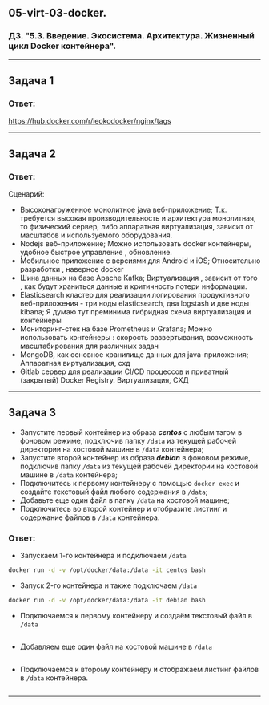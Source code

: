 ## 05-virt-03-docker.
### ДЗ. "5.3. Введение. Экосистема. Архитектура. Жизненный цикл Docker контейнера".
---
## Задача 1

### Ответ:
https://hub.docker.com/r/leokodocker/nginx/tags

---
## Задача 2

### Ответ:
Сценарий:
- Высоконагруженное монолитное java веб-приложение; Т.к. требуется высокая производительность и архитектура монолитная, то физический сервер, либо аппаратная виртуализация, зависит от масштабов и используемого оборудования.  
- Nodejs веб-приложение; Можно использовать docker контейнеры, удобное быстрое управление , обновление. 
- Мобильное приложение c версиями для Android и iOS; Относительно разработки , наверное docker
- Шина данных на базе Apache Kafka; Виртуализация , зависит от того , как будут храниться данные и критичность потери информации. 
- Elasticsearch кластер для реализации логирования продуктивного веб-приложения - три ноды elasticsearch, два logstash и две ноды kibana; Я думаю тут преминима гибридная схема виртуализация и контейнеры 
- Мониторинг-стек на базе Prometheus и Grafana; Можно использовать контейнеры : скорость развертывания, возможность масштабирования для различных задач
- MongoDB, как основное хранилище данных для java-приложения; Аппаратная виртуализация, схд
- Gitlab сервер для реализации CI/CD процессов и приватный (закрытый) Docker Registry. Виртуализация, СХД

---
## Задача 3

- Запустите первый контейнер из образа ***centos*** c любым тэгом в фоновом режиме, подключив папку ```/data``` из текущей рабочей директории на хостовой машине в ```/data``` контейнера;
- Запустите второй контейнер из образа ***debian*** в фоновом режиме, подключив папку ```/data``` из текущей рабочей директории на хостовой машине в ```/data``` контейнера;
- Подключитесь к первому контейнеру с помощью ```docker exec``` и создайте текстовый файл любого содержания в ```/data```;
- Добавьте еще один файл в папку ```/data``` на хостовой машине;
- Подключитесь во второй контейнер и отобразите листинг и содержание файлов в ```/data``` контейнера.

### Ответ:

- Запускаем 1-го контейнера и подключаем ```/data``` 
```bash
docker run -d -v /opt/docker/data:/data -it centos bash
```
- Запуск 2-го контейнера и также подключаем ```/data``` 
```bash
docker run -d -v /opt/docker/data:/data -it debian bash
```
- Подключаемся к первому контейнеру и создаём текстовый файл в ```/data```
```bash

```
- Добавляем еще один файл на хостовой машине в ```/data```
```bash

```
- Подключаемся к второму контейнеру и отображаем листинг файлов в ```/data``` контейнера. 
```bash

```
---
